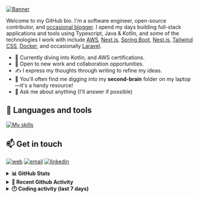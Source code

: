 [![Banner](https://raw.githubusercontent.com/wilfriedago/wilfriedago/main/assets/1.png)][website]

Welcome to my GitHub bio. I'm a software engineer, open-source contributor, and [occasional blogger][blog]. I spend my days building full-stack applications and tools using Typescript, Java & Kotlin, and some of the technologies I work with include [AWS](https://aws.amazon.com/fr/), [Next.js](https://nextjs.org/), [Spring Boot](https://spring.io/projects/spring-boot), [Nest.js](https://nestjs.com/), [Tailwind CSS](https://github.com/tailwindlabs/tailwindcss), [Docker](https://www.docker.com/), and occasionally [Laravel](https://laravel.com/).

- 🔭 Currently diving into Kotlin, and AWS certifications.
- 👯 Open to new work and collaboration opportunities.
- ✍️ I express my thoughts through writing to refine my ideas.
- 🧠 You'll often find me digging into my **second-brain** folder on my laptop—it's a handy resource!
- 💬 Ask me about anything (I'll answer if possible)

## 🎨 Languages and tools

[![My skills](https://skillicons.dev/icons?i=typescript,js,nodejs,nest,java,kotlin,spring,python,fastapi,django,aws,docker,vscode,idea,tailwind&perline=15)](https://wilfriedago.dev/about#skills)

## 📫 Get in touch
[![web](https://img.shields.io/badge/WEBSITE-12100E?logo=google-earth&color=282A36)][website]
[![email](https://img.shields.io/badge/MAIL-12100E?logo=mailgun&color=282A36)][mail]
[![linkedin](https://img.shields.io/badge/LINKEDIN-12100E?logo=linkedin&color=282A36)][linkedin]


<details>
  <summary><b>📊 GitHub Stats</b></summary>
	<br/>
	<p align="left">
		<img width="49.5%" src="https://github-readme-stats.vercel.app/api?username=wilfriedago&show_icons=true&count_private=true&title_color=10b981&icon_color=10b981&theme=react&hide_border=true&rank_icon=github" />
		<img width="49.5%" src="https://streak-stats.demolab.com/?user=wilfriedago&hide_border=true&theme=react&ring=10b981&fire=fff&currStreakNum=fff&sideLabels=10b981&currStreakLabel=10b981&sideNums=fff" />
	</p>
</details>

<details>
  <summary><b>📅 Recent Github Activity</b></summary>
	<br>

<!--RECENT_ACTIVITY:last_update-->
Last Updated: Thursday, December 12th, 2024, 4:18:40 AM
<!--RECENT_ACTIVITY:last_update_end-->

<!--RECENT_ACTIVITY:start-->
1. ⬆️ Pushed 1 commit(s) to [wilfriedago/wilfriedago](https://github.com/wilfriedago/wilfriedago)<br>
2. 📔 Created new repository [wilfriedago/scripts](https://github.com/wilfriedago/scripts)<br>
3. 🔱 Forked [wilfriedago/vitabaks-autobase](https://github.com/wilfriedago/vitabaks-autobase) from [vitabaks/autobase](https://github.com/vitabaks/autobase)<br>
4. 🔱 Forked [wilfriedago/microservices](https://github.com/wilfriedago/microservices) from [eazybytes/microservices](https://github.com/eazybytes/microservices)<br>
5. ⭐ Starred [eazybytes/microservices](https://github.com/eazybytes/microservices)<br>
<!--RECENT_ACTIVITY:end-->
</details>

<details>
  <summary><b>🕐 Coding activity (last 7 days)</b></summary>
	<br>

<!--START_SECTION:waka-->

```python
Total Time: 38 hrs 37 mins

Java                  13 hrs 35 mins  ███████▓░░░░░░░░░░░░░░░░░   30.68 %
TypeScript            8 hrs 33 mins   ████▓░░░░░░░░░░░░░░░░░░░░   19.30 %
Other                 5 hrs 40 mins   ███▒░░░░░░░░░░░░░░░░░░░░░   12.82 %
```

<!--END_SECTION:waka-->
</details>

[website]: https://wilfriedago.dev
[linkedin]: https://linkedin.com/in/wilfriedago
[blog]: https://wilfriedago.dev/blog
[mail]: mailto:me@wilfriedago.dev
